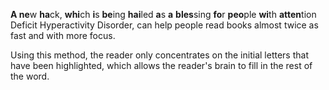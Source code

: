 **A ne**w **ha**ck, **whi**ch **i**s **be**ing **hai**led **a**s **a** **bles**sing **fo**r **peo**ple **wi**th **atten**tion Deficit Hyperactivity Disorder, can help people read books almost twice as fast and with more focus.

Using this method, the reader only concentrates on the initial letters that have been highlighted, which allows the reader's brain to fill in the rest of the word.
